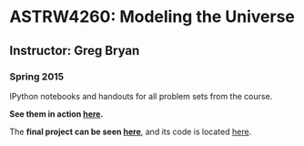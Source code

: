 # ASTRW4260: Modeling the Universe
## Instructor: Greg Bryan
### Spring 2015

IPython notebooks and handouts for all problem sets from the course. 

**See them in action [here](http://nbviewer.ipython.org/github/rasmi/ASTRW4260/blob/master/Index.ipynb).**

The **final project can be seen [here](https://rasmi.github.io/hubbles-law)**, and its code is located [here](https://github.com/rasmi/hubbles-law).
